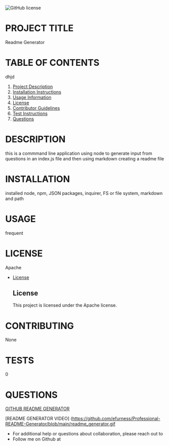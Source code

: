 ![GitHub license](https://img.shields.io/badge/license-MIT-blue.svg)
# PROJECT TITLE 
 Readme Generator
# TABLE OF CONTENTS 
 dhjd
1. [Project Description](#project-description)
2. [Installation Instructions](#installation)
3. [Usage Information](#usage)
4. [License](#license)
5. [Contributor Guidelines](#contributors)
6. [Test Instructions](#tests)
7. [Questions](#questions)
# DESCRIPTION 
 this is a commmand line application using node to generate input from questions in an index.js file and then using markdown creating a readme file
# INSTALLATION 
installed node, npm, JSON packages, inquirer, FS or file system, markdown and path
# USAGE 
 frequent
# LICENSE 
Apache
  
* [License](#license)

  ## License
    This project is licensed under the Apache license.
# CONTRIBUTING 
None
# TESTS 
 0
# QUESTIONS 
 
[GITHUB README GENERATOR](https://github.com/efurness/Professional-README-Generator.git)

[README GENERATOR VIDEO] (https://github.com/efurness/Professional-README-Generator/blob/main/readme_generator.gif
    
* For additional help or questions about collaboration, please reach out to 
* Follow me on Github at [](http://github.com/)
